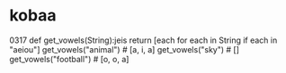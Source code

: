 # kobaa
0317
def get_vowels(String):jeis
    return [each for each in String if each in "aeiou"]
get_vowels("animal") # [a, i, a]
get_vowels("sky") # []
get_vowels("football") # [o, o, a]
